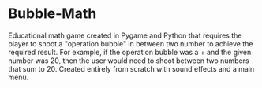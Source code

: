 # Bubble-Math
Educational math game created in Pygame and Python that requires the player to shoot a "operation bubble" in between two number to achieve the required result. For example, if the operation bubble was a + and the given number was 20, then the user would need to shoot between two numbers that sum to 20. Created entirely from scratch with sound effects and a main menu.
